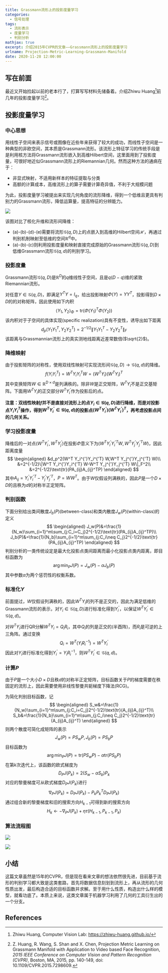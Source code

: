 ```yaml
---
title: Grassmann流形上的投影度量学习
categories:
  - 信号处理
tags:
  - 流形表示
  - 度量学习
  - 判别分析
mathjax: true
excerpt: 介绍2015年CVPR的文章——Grassmann流形上的投影度量学习
urlname: Projection-Metric-Learning-Grassmann-Manifold
date: 2020-11-28 12:00:00
---
```


## 写在前面

最近又开始捡起以前的老本行了，打算写写材料先储备着。介绍Zhiwu Huang[^1]前几年的投影度量学习[^2]。

## 投影度量学习

### 中心思想

用线性子空间来表示信号或图像在近些年来获得了较大的成功，而线性子空间是一种典型的非欧空间，其本质是Grassmann流形。该流形上特征学习的传统手段是是利用核方法将Grassmann流形嵌入到高维Hilbert空间，这里面用到了投影度量，可很好地近似Grassmann流形上的Riemannian几何。然而这种方法的通病在于：

- 非显式映射，不适用新样本的特征提取与分类
- 高额的计算成本，高维流形上的算子需要计算奇异值，不利于大规模问题

为此，投影度量学习被提出来实现几何角度的流形降维，得到一个低维且更具有判别力的Grassmann流形，降低运算量，提高特征的分辨能力。

![](Projection-Metric-Learning-Grassmann-Manifold/alg-PML.png)

该图对比了核化升维和流形间降维：

- (a)-(b)-(d)-(e)需要将流形$\mathcal G(q,D)$上的点嵌入到高维的Hilbert空间$\mathcal H$，再通过判别机制映射至低维的空间$\mathbb R^d$中。
- (a)-(b)-(c)则利用投影度量和映射直接完成原始的Grassmann流形$\mathcal G(q,D)$到低维Grassmann流形$\mathcal G(q,d)$的判别学习。

### 投影度量

Grassmann流形$\mathcal G(q,D)$是$\mathbb R^D$的$q$维线性子空间，且是$q(D-q)$维的紧致Riemannian流形。

对任意$Y\in \mathcal G(q,D)$，即满足$Y^T Y=I_q$，给出投影映射$\Phi(Y)=YY^T$，投影得到$D\times D$的的对称矩阵，因此使用如下内积
$$
\left\langle Y_1,Y_2\right\rangle_{\Phi}=\text{tr}(\Phi(Y_1)^T\Phi(Y_2))
$$
该内积对于子空间的具体实现(specific realization)具有不变性，诱导出如下距离
$$
d_p(Y_1 Y_1^T,Y_2 Y_2^T) = 2^{-1/2}\|Y_1 Y_1^T-Y_2 Y_2^T\|_F
$$
该距离与Grassmannian流形上的真实测地线距离近差常数倍($\sqrt{2}$)。

### 降维映射

由于投影矩阵的对称性，使用双线性映射可实现流形间$\mathcal G(q,D)\to\mathcal G(q,d)$的降维。
$$
f(Y_iY_i^T)=W^TY_iY_i^TW=(W^TY_i)(W^TY_i)^T
$$
其中变换矩阵$W\in\mathbb R^{D\times d}$是列满秩的。除非$W$是正交矩阵，$W^TY_i$不是正交基矩阵。下面用$W^TY_i$的正交部分$W^TY_i^{'}$作为投影后的点。

**注意：双线性映射$f$并不是直接对流形上的点$Y_i\in\mathcal G(q,D)$进行降维，而是对投影点$Y_iY_i^T$操作，得到$W^TY_i^{'}\in\mathcal G(q,d)$的投影点$(W^TY_i^{'})(W^TY_i^{'})^T$，再考虑投影点间的几何关系。**

### 学习投影度量

降维后的一对点$(W^TY_i^{'},W^TY_j^{'})$在投影$\Phi$意义下为$(W^T Y_i^{'}Y_i^{'T} W,W^T Y_j^{'}Y_j^{'T} W)$，因此距离度量
$$
\begin{aligned}
&d_p^2(W^T Y_i^{'}Y_i^{'T} W,W^T Y_j^{'}Y_j^{'T} W)\\
&=2^{-1/2}\|W^T Y_i^{'}Y_i^{'T} W-W^T Y_j^{'}Y_j^{'T} W\|_F^2\\
&=2^{-1/2}\text{tr}(PA_{ij}A_{ij}^TP)
\end{aligned}
$$
其中$A_{ij}=Y_i^{'}Y_i^{'T} - Y_j^{'}Y_j^{'T}$，$P=WW^T$。由于$W$仅假设列满秩的，因此$P$是一个$D\times D$的且秩为$d$的对称半正定矩阵。

### 判别函数

下面分别给出类间散度$J_b(P)$(between-class)和类内散度$J_w(P)$(within-class)的定义
$$
\begin{aligned}
J_w(P)&=\frac{1}{N_w}\sum_{i=1}^m\sum_{j:C_i=C_j}2^{-1/2}\text{tr}(PA_{ij}A_{ij}^TP)\\
J_b(P)&=\frac{1}{N_b}\sum_{i=1}^m\sum_{j:C_i\neq C_j}2^{-1/2}\text{tr}(PA_{ij}A_{ij}^TP)
\end{aligned}
$$
判别分析的一类传统设定是最大化投影点类间距离而最小化投影点类内距离，即目标函数为
$$
\arg\min_P J(P) = J_w(P) - \alpha J_b(P)
$$
其中参数$\alpha$为两个惩罚性的权衡系数。

### 标准化$Y$

前面提过，$W$仅假设列满秩的，因此$W^TY_i$的列不是正交的，因此为满足低维的Grassmann流形的表示，对$Y_i\in\mathcal G(q,D)$进行标准化得到$Y_i^{'}$，以保证$W^TY_i^{'}\in\mathcal G(q,d)$。

对$W^TY_i$进行QR分解$W^TY_i=Q_i R_i$，其中$Q_i$的列是正交的(半酉阵)，而$R_i$是可逆的上三角阵。通过变换
$$
Q_i = W^T(Y_i R_i^{-1}) = W^T Y_i^{'}
$$
因此对$Y_i$进行标准化得到$Y_i^{'}=Y_i R_i^{-1}$，则$W^TY_i^{'}\in\mathcal G(q,d)$。

### 计算$P$

由于$P$是一个大小$D\times D$且秩$d$的对称半正定矩阵，目标函数关于$P$的梯度需要在秩固定的流形上，因此需要使用非线性黎曼共轭梯度下降法(RCG)。

为简化判别目标函数，记
$$
\begin{aligned}
S_w&=\frac{1}{N_w}\sum_{i=1}^m\sum_{j:C_i=C_j}2^{-1/2}\text{tr}(A_{ij}A_{ij}^T)\\
S_b&=\frac{1}{N_b}\sum_{i=1}^m\sum_{j:C_i\neq C_j}2^{-1/2}\text{tr}(A_{ij}A_{ij}^T)
\end{aligned}
$$
则两个散度可简化成矩阵的表示
$$
J_w(P) = PS_wP,J_b(P) = PS_bP
$$
目标函数为
$$
\arg\min_P J(P) = \text{tr}(PS_wP)-\alpha\text{tr}(PS_bP)
$$
在第$k$次迭代上，该函数的欧式梯度为
$$
D_PJ(P_k)=2(S_w-\alpha S_b)P_k
$$
对应的黎曼梯度可从欧式梯度$D_PJ(P_k)$进行
$$
\nabla_PJ(P_k) = D_PJ(P_k) - P_kP_k^T D_PJ(P_k)
$$
通过组合新的黎曼梯度和旧的搜索方向$H_{k-1}$可得到新的搜索方向
$$
H_k \leftarrow -\nabla_PJ(P_k) + \eta \tau(H_{k-1},P_{k-1},P_k)
$$


### 算法流程图

![](Projection-Metric-Learning-Grassmann-Manifold/alg-1.png)

![](Projection-Metric-Learning-Grassmann-Manifold/alg-2.png)

## 小结

这篇文章虽然是15年的CVPR，但是现在看来文章的想法依然很先进，目前基于流形的判别学习都大致是这类套路，首先将数据信息刻划到流形上，再从流形的几何性质出发，最后构造合适的目标函数并求解。至于用什么性质，构造出什么样的模型，就看功底了。本质上来说，这类文章属于机器学习利用了几何的工具衍生出的一个分支。

## References

[^1]: Zhiwu Huang, Computer Vision Lab: <https://zhiwu-huang.github.io/>

[^2]: Z. Huang, R. Wang, S. Shan and X. Chen, Projection Metric Learning on Grassmann Manifold with Application to Video based Face Recognition, *2015 IEEE Conference on Computer Vision and Pattern Recognition (CVPR)*, Boston, MA, 2015, pp. 140-149, doi: 10.1109/CVPR.2015.7298609.